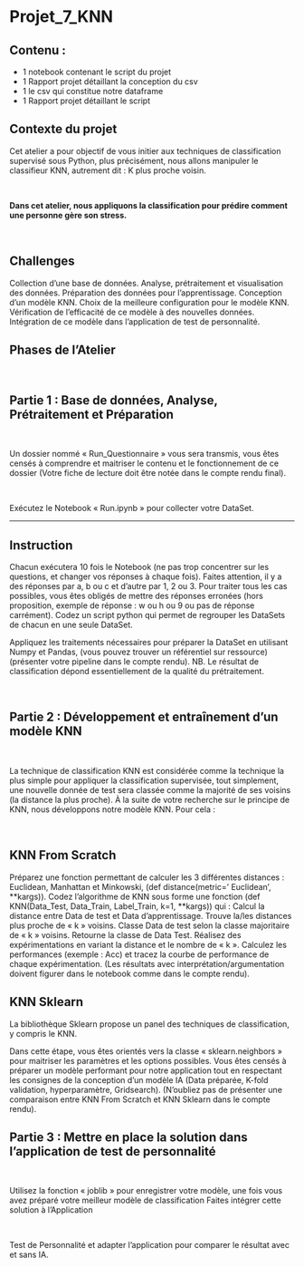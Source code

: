 # Projet_7_KNN

## Contenu :
- 1 notebook contenant le script du projet 
- 1 Rapport projet détaillant la conception du csv
- 1 le csv qui constitue notre dataframe
- 1 Rapport projet détaillant le script

##  Contexte du projet
Cet atelier a pour objectif de vous initier aux techniques de classification supervisé sous Python, plus précisément, nous allons manipuler le classifieur KNN, autrement dit : K plus proche voisin.

​

**Dans cet atelier, nous appliquons la classification pour prédire comment une personne gère son stress.**

​

##  Challenges

Collection d’une base de données.
Analyse, prétraitement et visualisation des données.
Préparation des données pour l’apprentissage.
Conception d’un modèle KNN.
Choix de la meilleure configuration pour le modèle KNN.
Vérification de l’efficacité de ce modèle à des nouvelles données.
Intégration de ce modèle dans l’application de test de personnalité.
​

## Phases de l’Atelier

​

## Partie 1 : Base de données, Analyse, Prétraitement et Préparation

​

Un dossier nommé « Run_Questionnaire » vous sera transmis, vous êtes censés à comprendre et maitriser le contenu et le fonctionnement de ce dossier (Votre fiche de lecture doit être notée dans le compte rendu final).

​

Exécutez le Notebook « Run.ipynb » pour collecter votre DataSet.

---

## Instruction

Chacun exécutera 10 fois le Notebook (ne pas trop concentrer sur les questions, et changer vos réponses à chaque fois). Faites attention, il y a des réponses par a, b ou c et d’autre par 1, 2 ou 3.
Pour traiter tous les cas possibles, vous êtes obligés de mettre des réponses erronées (hors proposition, exemple de réponse : w ou h ou 9 ou pas de réponse carrément).
Codez un script python qui permet de regrouper les DataSets de chacun en une seule DataSet.
​

Appliquez les traitements nécessaires pour préparer la DataSet en utilisant Numpy et Pandas, (vous pouvez trouver un référentiel sur ressource) (présenter votre pipeline dans le compte rendu). NB. Le résultat de classification dépond essentiellement de la qualité du prétraitement.

​

## Partie 2 : Développement et entraînement d’un modèle KNN

​

La technique de classification KNN est considérée comme la technique la plus simple pour appliquer la classification supervisée, tout simplement, une nouvelle donnée de test sera classée comme la majorité de ses voisins (la distance la plus proche). À la suite de votre recherche sur le principe de KNN, nous développons notre modèle KNN. Pour cela :

​

## KNN From Scratch

Préparez une fonction permettant de calculer les 3 différentes distances : Euclidean, Manhattan et Minkowski, (def distance(metric=’ Euclidean’, **kargs)).
Codez l’algorithme de KNN sous forme une fonction (def KNN(Data_Test, Data_Train, Label_Train, k=1, **kargs)) qui :
Calcul la distance entre Data de test et Data d’apprentissage.
Trouve la/les distances plus proche de « k » voisins.
Classe Data de test selon la classe majoritaire de « k » voisins.
Retourne la classe de Data Test.
Réalisez des expérimentations en variant la distance et le nombre de « k ».
Calculez les performances (exemple : Acc) et tracez la courbe de performance de chaque expérimentation. (Les résultats avec interprétation/argumentation doivent figurer dans le notebook comme dans le compte rendu).
​

## KNN Sklearn

La bibliothèque Sklearn propose un panel des techniques de classification, y compris le KNN.

Dans cette étape, vous êtes orientés vers la classe « sklearn.neighbors » pour maitriser les paramètres et les options possibles.
Vous êtes censés à préparer un modèle performant pour notre application tout en respectant les consignes de la conception d’un modèle IA (Data préparée, K-fold validation, hyperparamètre, Gridsearch). (N’oubliez pas de présenter une comparaison entre KNN From Scratch et KNN Sklearn dans le compte rendu).
​

## Partie 3 : Mettre en place la solution dans l’application de test de personnalité

​

Utilisez la fonction « joblib » pour enregistrer votre modèle, une fois vous avez préparé votre meilleur modèle de classification Faites intégrer cette solution à l’Application

​

Test de Personnalité et adapter l’application pour comparer le résultat avec et sans IA.
